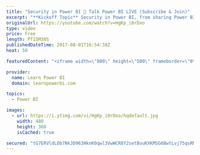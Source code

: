 ```yaml
---
title: "Security in Power BI 🔴 Talk Power BI LIVE (Subscribe & Join)"
excerpt: "**Kickoff Topic** Security in Power BI, from sharing Power BI Desktop files to App Workspaces.  Hello, I am Avi Singh, Microsoft MVP and Power BI expert. I just love talking about Power BI. So much so that I have dedicated an hour to talk with YOU about Power BI.   This is Q&A and discussion forum -"
originalUrl: https://youtube.com/watch?v=HgKp_i0rDxo
type: video
price: Free
length: PT15M38S
publishedDateTime: 2017-08-01T16:54:38Z
heat: 50

featuredContent: "<iframe width=\"800\" height=\"500\" frameborder=\"0\" src=\"https://www.youtube.com/embed/HgKp_i0rDxo\" allow=\"accelerometer; autoplay; encrypted-media; gyroscope; picture-in-picture\" allowfullscreen></iframe>"

provider:
  name: Learn Power BI
  domain: learnpowerbi.com

topics:
  - Power BI

images:
  - url: https://i.ytimg.com/vi/HgKp_i0rDxo/hqdefault.jpg
    width: 480
    height: 360
    isCached: true

secured: "tG7ERVldLOb7NkJD963HknK0qwl3VwWCR8Y2setBuuKXKMSG6BwtLvj75qsRM2XoC5jaZpCRd8S83iBW5GZZ17mj3rjNjGAW2nR3s1yOLB1NYCF27Ep5dRafNMsQ/MBeYuoLWUs/u4HNcNepu6BKtBePpzccZDHMVmW1wHjV6r9/2wRrQwM/DJz3J0GV0cMtkIoihQTqFu0mU0gbsi1VRV31vWmJJM3AJBaTy9NmrfQkb6pMQ/r8rVRh/bd4fhVLK+g9OXwYz1Vzb/xeDxPDJbTdXFqEn6lqiz5nWELKVRDrllZrWseK+NiGtQIoMepbf2Gqc8ty6gp1t/3weaTDlahvxpZk9n/BrO6uKo9/iZKErog/X11ttZgY/i2XFQFxHwQQY4RdWDrpARMyTPWtOxOoclNUPy/L4jAxC5k8ESE=;h1RllKfXPpv83eKyqeGl4Q=="
---
```


